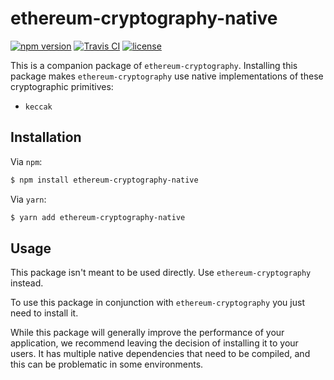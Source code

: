 # ethereum-cryptography-native

[![npm version][1]][2]
[![Travis CI][3]][4]
[![license][5]][6]

This is a companion package of `ethereum-cryptography`. Installing this package 
makes `ethereum-cryptography` use native implementations of these cryptographic 
primitives:

* `keccak`

## Installation

Via `npm`:

```bash
$ npm install ethereum-cryptography-native
```

Via `yarn`:

```bash
$ yarn add ethereum-cryptography-native
```

## Usage

This package isn't meant to be used directly. Use `ethereum-cryptography` 
instead.

To use this package in conjunction with `ethereum-cryptography` you just need to
install it.

While this package will generally improve the performance of your application, 
we recommend leaving the decision of installing it to your users. It has 
multiple native dependencies that need to be compiled, and this can be 
problematic in some environments.

[1]: https://img.shields.io/npm/v/ethereum-cryptography-native.svg
[2]: https://www.npmjs.com/package/ethereum-cryptography-native
[3]: https://img.shields.io/travis/alcuadrado/ethereum-cryptography-native/master.svg?label=Travis%20CI
[4]: https://travis-ci.org/alcuadrado/ethereum-cryptography-native
[5]: https://img.shields.io/npm/l/ethereum-cryptography-native
[6]: https://github.com/alcuadrado/ethereum-cryptography-native/blob/master/LICENSE
